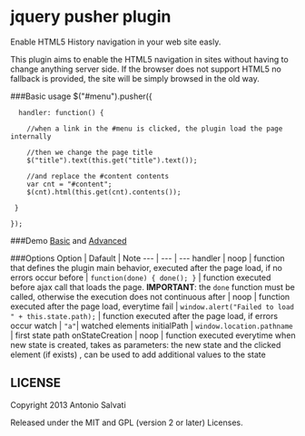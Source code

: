 jquery pusher plugin
=================

Enable HTML5 History navigation in your web site easly.

This plugin aims to enable the HTML5 navigation in sites without having to change anything server side. If the browser does not support HTML5 no fallback is provided, the site will be simply browsed in the old way.

###Basic usage
    $("#menu").pusher({

      handler: function() {

        //when a link in the #menu is clicked, the plugin load the page internally
        
        //then we change the page title
        $("title").text(this.get("title").text());

        //and replace the #content contents
        var cnt = "#content";
        $(cnt).html(this.get(cnt).contents());

     }

    });


###Demo
[Basic][1] and [Advanced][2]

###Options
Option | Dafault | Note
--- | --- | ---
handler | noop | function that defines the plugin main behavior, executed after the page load, if no errors occur
before | `function(done) { done(); }` | function executed before ajax call that loads the page. **IMPORTANT**: the `done` function must be called, otherwise the execution does not continuous
after | noop | function executed after the page load, everytime
fail | `window.alert("Failed to load " + this.state.path);` | function executed after the page load, if errors occur
watch | `"a"`| watched elements
initialPath | `window.location.pathname` | first state path
onStateCreation | noop | function executed everytime when new state is created, takes as parameters: the new state and the clicked element (if exists) , can be used to add additional values to the state


LICENSE
---------

Copyright 2013 Antonio Salvati

Released under the MIT and GPL (version 2 or later) Licenses.


[1]: http://www.antoniosalvati.it/public/jquery-pusher/demo/basic/
[2]: http://www.antoniosalvati.it/public/jquery-pusher/demo/advanced/


